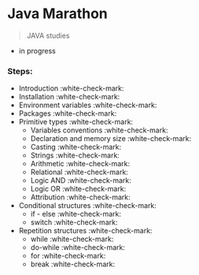 # Java Marathon

> JAVA studies

- in progress


### Steps:

- Introduction :white-check-mark:
- Installation :white-check-mark:
- Environment variables :white-check-mark:
- Packages :white-check-mark:
- Primitive types :white-check-mark:
  - Variables conventions :white-check-mark:
  - Declaration and memory size :white-check-mark:
  - Casting :white-check-mark:
  - Strings :white-check-mark:
  - Arithmetic :white-check-mark:
  - Relational :white-check-mark:
  - Logic AND :white-check-mark:
  - Logic OR :white-check-mark:
  - Attribution :white-check-mark:
- Conditional structures :white-check-mark:
  - if - else :white-check-mark:
  - switch :white-check-mark:
- Repetition structures :white-check-mark:
  - while :white-check-mark:
  - do-while :white-check-mark:
  - for :white-check-mark:
  - break :white-check-mark: